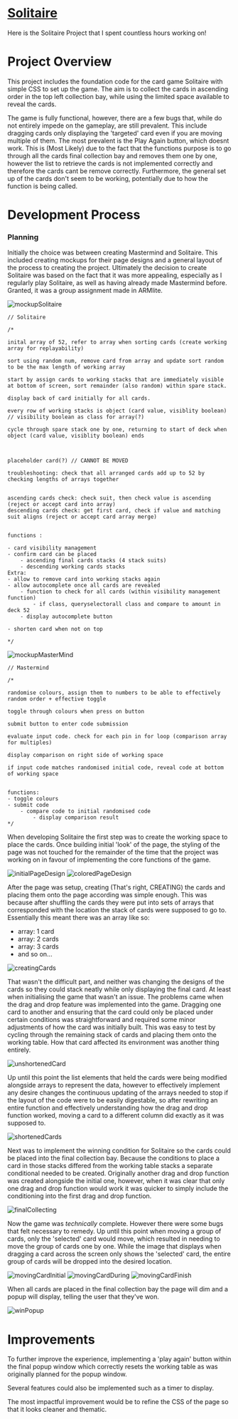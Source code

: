 # [Solitaire](https://AlliGrass.github.io/project1_Solitaire/)

Here is the Solitaire Project that I spent countless hours working on!

# Project Overview

This project includes the foundation code for the card game Solitaire with simple CSS to set up the game. The aim is to collect the cards in ascending order in the top left collection bay, while using the limited space available to reveal the cards.

The game is fully functional, however, there are a few bugs that, while do not entirely impede on the gameplay, are still prevalent. This include dragging cards only displaying the 'targeted' card even if you are moving multiple of them. The most prevalent is the Play Again button, which doesnt work. This is (Most Likely) due to the fact that the functions purpose is to go through all the cards final collection bay and removes them one by one, however the list to retrieve the cards is not implemented correctly and therefore the cards cant be remove correctly. Furthermore, the general set up of the cards don't seem to be working, potentially due to how the function is being called.

# Development Process
### Planning
Initially the choice was between creating Mastermind and Solitaire. This included creating mockups for their page designs and a general layout of the process to creating the project. Ultimately the decision to create Solitaire was based on the fact that it was more appealing, especially as I regularly play Solitaire, as well as having already made Mastermind before. Granted, it was a group assignment made in ARMlite.

![mockupSolitaire](./images/mockupSolitaire.png)
```
// Solitaire

/*
 
inital array of 52, refer to array when sorting cards (create working array for replayability)

sort using random num, remove card from array and update sort random to be the max length of working array

start by assign cards to working stacks that are immediately visible at bottom of screen, sort remainder (also random) within spare stack.

display back of card initially for all cards.

every row of working stacks is object (card value, visiblity boolean) // visibility boolean as class for array(?)

cycle through spare stack one by one, returning to start of deck when object (card value, visiblity boolean) ends



placeholder card(?) // CANNOT BE MOVED

troubleshooting: check that all arranged cards add up to 52 by checking lengths of arrays together


ascending cards check: check suit, then check value is ascending (reject or accept card into array) 
descending cards check: get first card, check if value and matching suit aligns (reject or accept card array merge)


functions :

- card visibility management
- confirm card can be placed
    - ascending final cards stacks (4 stack suits)
    - descending working cards stacks
Extra: 
- allow to remove card into working stacks again 
- allow autocomplete once all cards are revealed
    - function to check for all cards (within visibility management function)
        - if class, queryselectorall class and compare to amount in deck 52
    - display autocomplete button

- shorten card when not on top

*/
```
![mockupMasterMind](./images/mockupMasterMind.png)
```
// Mastermind

/* 

randomise colours, assign them to numbers to be able to effectively random order + effective toggle

toggle through colours when press on button

submit button to enter code submission

evaluate input code. check for each pin in for loop (comparison array for multiples)

display comparison on right side of working space

if input code matches randomised initial code, reveal code at bottom of working space


functions: 
- toggle colours
- submit code
    - compare code to initial randomised code
        - display comparison result
*/
```

<!-- planning screenshots + plan text -->


When developing Solitaire the first step was to create the working space to place the cards. Once building initial 'look' of the page, the styling of the page was not touched for the remainder of the time that the project was working on in favour of implementing the core functions of the game.

![initialPageDesign](./images/screenshot_development1.png)
![coloredPageDesign](./images/screenshot_development2.png)

After the page was setup, creating (That's right, CREATING) the cards and placing them onto the page according was simple enough. This was because after shuffling the cards they were put into sets of arrays that corresponded with the location the stack of cards were supposed to go to. Essentially this meant there was an array like so:
- array: 1 card
- array: 2 cards
- array: 3 cards
- and so on...

![creatingCards](./images/screenshot_development4.png)

That wasn't the difficult part, and neither was changing the designs of the cards so they could stack neatly while only displaying the final card. At least when initialising the game that wasn't an issue. The problems came when the drag and drop feature was implemented into the game. Dragging one card to another and ensuring that the card could only be placed under certain conditions was straightforward and required some minor adjustments of how the card was initially built. This was easy to test by cycling through the remaining stack of cards and placing them onto the working table. How that card affected its environment was another thing entirely.

![unshortenedCard](./images/screenshot_development5.png)

Up until this point the list elements that held the cards were being modified alongside arrays to represent the data, however to effectively implement any desire changes the continuous updating of the arrays needed to stop if the layout of the code were to be easily digestable, so after rewriting an entire function and effectively understanding how the drag and drop function worked, moving a card to a different column did exactly as it was supposed to.

![shortenedCards](./images/screenshot_development6.png)

Next was to implement the winning condition for Solitaire so the cards could be placed into the final collection bay. Because the conditions to place a card in those stacks differed from the working table stacks a separate conditional needed to be created. Originally another drag and drop function was created alongside the initial one, however, when it was clear that only one drag and drop function would work it was quicker to simply include the conditioning into the first drag and drop function.

![finalCollecting](./images/screenshot_development7.png)

Now the game was *technically* complete. However there were some bugs that felt necessary to remedy. Up until this point when moving a group of cards, only the 'selected' card would move, which resulted in needing to move the group of cards one by one. While the image that displays when dragging a card across the screen only shows the 'selected' card, the entire group of cards will be dropped into the desired location.

![movingCardInitial](./images/screenshot_movingCard1.png)
![movingCardDuring](./images/screenshot_movingCard2.png)
![movingCardFinish](./images/screenshot_movingCard3.png)


When all cards are placed in the final collection bay the page will dim and a popup will display, telling the user that they've won.

![winPopup](./images/screenshot_win.png)

# Improvements
To further improve the experience, implementing a 'play again' button within the final popup window which correctly resets the working table as was originally planned for the popup window.

Several features could also be implemented such as a timer to display.

The most impactful improvement would be to refine the CSS of the page so that it looks cleaner and thematic.
